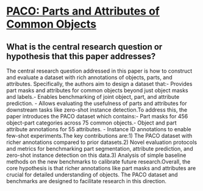 # [PACO: Parts and Attributes of Common Objects](https://arxiv.org/abs/2301.01795)

## What is the central research question or hypothesis that this paper addresses?

The central research question addressed in this paper is how to construct and evaluate a dataset with rich annotations of objects, parts, and attributes. Specifically, the authors aim to design a dataset that:- Provides part masks and attributes for common objects beyond just object masks and labels.- Enables benchmarking of joint object, part, and attribute prediction. - Allows evaluating the usefulness of parts and attributes for downstream tasks like zero-shot instance detection.To address this, the paper introduces the PACO dataset which contains:- Part masks for 456 object-part categories across 75 common objects.- Object and part attribute annotations for 55 attributes.  - Instance ID annotations to enable few-shot experiments.The key contributions are:1) The PACO dataset with richer annotations compared to prior datasets.2) Novel evaluation protocols and metrics for benchmarking part segmentation, attribute prediction, and zero-shot instance detection on this data.3) Analysis of simple baseline methods on the new benchmarks to calibrate future research.Overall, the core hypothesis is that richer annotations like part masks and attributes are crucial for detailed understanding of objects. The PACO dataset and benchmarks are designed to facilitate research in this direction.
